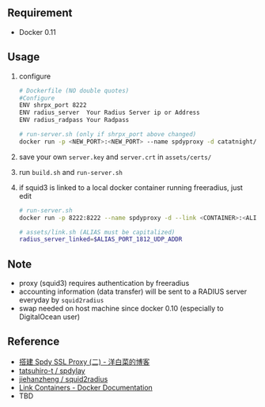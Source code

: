 ## Requirement
+ Docker 0.11

## Usage
1. configure

	```bash
	# Dockerfile (NO double quotes)
	#Configure
	ENV shrpx_port 8222
	ENV radius_server  Your Radius Server ip or Address       
	ENV radius_radpass Your Radpass

	# run-server.sh (only if shrpx_port above changed)
	docker run -p <NEW_PORT>:<NEW_PORT> --name spdyproxy -d catatnight/spdyproxy
	```
2. save your own ```server.key``` and ```server.crt``` in ```assets/certs/```
3. run ```build.sh``` and ```run-server.sh``` 
4. if squid3 is linked to a local docker container running freeradius, just edit 

	```bash
	# run-server.sh
	docker run -p 8222:8222 --name spdyproxy -d --link <CONTAINER>:<ALIAS> catatnight/spdyproxy

	# assets/link.sh (ALIAS must be capitalized)
	radius_server_linked=$ALIAS_PORT_1812_UDP_ADDR

	```


## Note
+ proxy (squid3) requires authentication by freeradius
+ accounting information (data transfer) will be sent to a RADIUS server everyday by ```squid2radius```
+ swap needed on host machine since docker 0.10 (especially to DigitalOcean user)

## Reference
+ [搭建 Spdy SSL Proxy (二) - 洋白菜的博客](http://blog.chaiyalin.com/2013/07/spdy-ssl-proxy-2.html)
+ [tatsuhiro-t / spdylay](https://github.com/tatsuhiro-t/spdylay)
+ [jiehanzheng / squid2radius](https://github.com/jiehanzheng/squid2radius)
+ [Link Containers - Docker Documentation](http://docs.docker.io/en/latest/use/working_with_links_names/)
+ TBD


